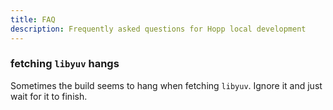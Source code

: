 ```yaml
---
title: FAQ
description: Frequently asked questions for Hopp local development
---
```


### fetching `libyuv` hangs
Sometimes the build seems to hang when fetching `libyuv`. Ignore it and just wait for it to finish.